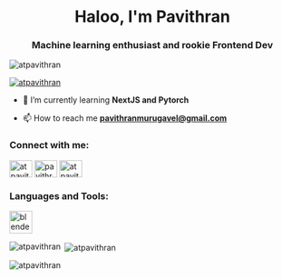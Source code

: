 <h1 align="center">Haloo, I'm Pavithran</h1>
<h3 align="center">Machine learning enthusiast and rookie Frontend Dev</h3>

<p align="left"> <img src="https://komarev.com/ghpvc/?username=atpavithran&label=Profile%20views&color=0e75b6&style=flat" alt="atpavithran" /> </p>

<p align="left"> <a href="https://github.com/ryo-ma/github-profile-trophy"><img src="https://github-profile-trophy.vercel.app/?username=atpavithran&theme=darkhub" alt="atpavithran" /></a> </p>

- 🌱 I’m currently learning **NextJS and Pytorch**

- 📫 How to reach me **pavithranmurugavel@gmail.com**

<h3 align="left">Connect with me:</h3>
<p align="left">
<a href="https://linkedin.com/in/atpavithran" target="blank"><img align="center" src="https://raw.githubusercontent.com/rahuldkjain/github-profile-readme-generator/master/src/images/icons/Social/linked-in-alt.svg" alt="atpavithran" height="30" width="40" /></a>
<a href="https://instagram.com/pavithran_murugavel" target="blank"><img align="center" src="https://raw.githubusercontent.com/rahuldkjain/github-profile-readme-generator/master/src/images/icons/Social/instagram.svg" alt="pavithran_murugavel" height="30" width="40" /></a>
<a href="https://www.leetcode.com/atpavithran" target="blank"><img align="center" src="https://raw.githubusercontent.com/rahuldkjain/github-profile-readme-generator/master/src/images/icons/Social/leet-code.svg" alt="atpavithran" height="30" width="40" /></a>
</p>

<h3 align="left">Languages and Tools:</h3>
<p align="left"> <!-- Updated dark theme URLs for tools/icons -->
<a href="https://www.blender.org/" target="_blank" rel="noreferrer"> <img src="https://download.blender.org/branding/community/blender_community_badge_dark.svg" alt="blender" width="40" height="40"/> </a> 
<!-- Other tools/icons with dark theme URLs -->
</p>

<!-- Updated dark theme URLs for GitHub stats cards -->
<p><img align="left" src="https://github-readme-stats.vercel.app/api/top-langs?username=atpavithran&show_icons=true&locale=en&layout=compact&theme=darkhub" alt="atpavithran" /></p>

<p>&nbsp;<img align="center" src="https://github-readme-stats.vercel.app/api?username=atpavithran&show_icons=true&locale=en&theme=darkhub" alt="atpavithran" /></p>

<p><img align="center" src="https://github-readme-streak-stats.herokuapp.com/?user=atpavithran&theme=dark" alt="atpavithran" /></p>
